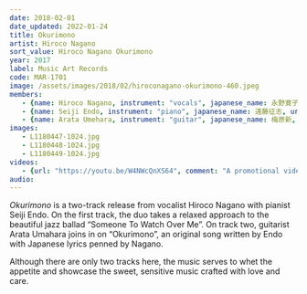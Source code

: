 ```yaml
---
date: 2018-02-01
date_updated: 2022-01-24
title: Okurimono
artist: Hiroco Nagano
sort_value: Hiroco Nagano Okurimono
year: 2017
label: Music Art Records
code: MAR-1701
image: /assets/images/2018/02/hiroconagano-okurimono-460.jpeg
members: 
   - {name: Hiroco Nagano, instrument: "vocals", japanese_name: 永野寛子, url: "https://hiroconaganoofficial.amebaownd.com/"}
   - {name: Seiji Endo, instrument: "piano", japanese_name: 遠藤征志, url: "https://seiji-piano-endo.com/"}
   - {name: Arata Umehara, instrument: "guitar", japanese_name: 梅原新, url: "https://www.aratata.com/"}
images:
   - L1180447-1024.jpg
   - L1180448-1024.jpg
   - L1180449-1024.jpg
videos: 
   - {url: "https://youtu.be/W4NWcQnXS64", comment: "A promotional video for a different CD by Hiroco Nagano"}
audio:
---
```

*Okurimono* is a two-track release from vocalist Hiroco Nagano with pianist Seiji Endo. On the first track, the duo takes a relaxed approach to the beautiful jazz ballad “Someone To Watch Over Me”. On track two, guitarist Arata Umahara joins in on “Okurimono”, an original song written by Endo with Japanese lyrics penned by Nagano.

Although there are only two tracks here, the music serves to whet the appetite and showcase the sweet, sensitive music crafted with love and care.

